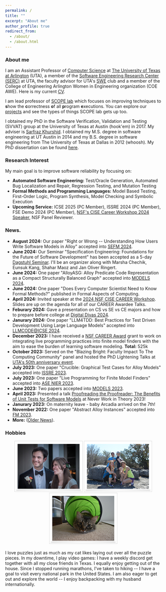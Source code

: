 ```yaml
---
permalink: /
title: ""
excerpt: "About me"
author_profile: true
redirect_from: 
  - /about/
  - /about.html
---
```


### <i class="fa fa-fw fa-cat" aria-hidden="true"></i> About me

I am an Assistant Professor of [Computer Science](https://www.uta.edu/academics/schools-colleges/engineering/academics/departments/cse) at [The University of Texas at Arlington](https://www.uta.edu/) (UTA), a member of the [Software Engineering Research Center (SERC)](https://se-research-center.uta.edu/) at UTA, the faculty advisor for UTA's [SWE](https://swe.org/) club and a member of the College of Engineering Arlington Women in Engineering organization (COE AWE). Here is my current [CV](/files/ASullivan_CV.pdf).

I am lead professor of [SCOPE lab](https://scopelabuta.github.io/) which focuses on improving techniques to **s**how the **c**orrectness **o**f all **p**rogram **e**xecutions.  You can explore our [projects](https://scopelabuta.github.io/projects/) and see the types of things SCOPE lab gets up too.

I obtained my PhD in the Software Verification, Validation and Testing (SVVAT) group at the University of Texas at Austin (hook'em) in 2017. My adviser is [Sarfraz Khurshid](https://users.ece.utexas.edu/~khurshid/). I obtained my M.S. degree in software engineering at UT Austin in 2014 and my B.S. degree in software engineering from The University of Texas at Dallas in 2012 (whoosh). My PhD dissertation can be found [here](files/dissertation.pdf). 

### <i class="fa fa-fw fa-lightbulb" aria-hidden="true"></i> Research Interest
My main goal is to improve software reliability by focusing on:
  * **Automated Software Engineering:** Test/Oracle Generation, Automated Bug Localization and Repair, Regression Testing, and
Mutation Testing
  * **Formal Methods and Programming Languages:** Model Based Testing, First-Order Logic, Program Synthesis, Model
Checking and Symbolic Execution
 * **Upcoming Service:** ICSE 2025 (PC Member), ISSRE 2024 (PC Member), FSE Demo 2024 (PC Member), [NSF's CISE Career Workshop 2024 Speaker](https://www.cnsr.ictas.vt.edu/NSF-CISE-CAREER-Workshop-24/index.html), NSF Panel Reviewer.
 
### <i class="fa fa-fw fa-exclamation-triangle" aria-hidden="true"></i> News.

* **August 2024:** Our paper "Right or Wrong -- Understanding How Users Write Software Models in Alloy" accepted into [SEFM 2024](https://sefm-conference.github.io/2024/). 
* **June 2024:** Our Seminar "Specification Engineering: Foundations for the Future of Software Development" has been accepted as a 5-day [Dagstuhl Seminar](https://www.dagstuhl.de/en/seminars/dagstuhl-seminars). I'll be an organizer along with Marsha Chechik, Eunsuk Kang, Shahar Maoz and Jan Oliver Ringert.
* **June 2024:** One paper "AlloyASG: Alloy Predicate Code Representation as a Compact Structurally Balanced Graph" accepted into [MODELS 2024](https://conf.researchr.org/home/models-2024).
* **June 2024:** One paper "Does Every Computer Scientist Need to Know Formal Methods?" published in Formal Aspects of Computing.
* **April 2024:** Invited speaker at the [2024 NSF CISE CAREER Workshop](https://www.cnsr.ictas.vt.edu/NSF-CISE-CAREER-Workshop-24/index.html). Slides are up on the agenda for all of our CAREER Awardee Talks.
* **Feburary 2024:** Gave a presentation on CS vs SE vs CE majors and how to prepare before college at [Digital Divas 2024](https://digital-divas.weebly.com/).
* **Janurary 2024:** One paper "LLM4TDD: Best Practices for Test Driven Development Using Large Language Models" accepted into [LLMCODE@ICSE 2024](https://llm4code.github.io/).
* **December 2023:** I have received a [NSF CAREER Award](https://www.nsf.gov/awardsearch/showAward?AWD_ID=2337667&HistoricalAwards=false) grant to work on integrating live programming practices into finite model finders with the aim to ease the burden of learning software modeling. **Total:** 525k
* **October 2023:** Served on the "Blazing Bright: Faculty Impact To The Computing Community" panel and hosted the PhD Lightening Talks at [UTA's 50th anniversary event](https://uta.engineering/computing50/).
* **July 2023:** One paper "Crucible: Graphical Test Cases for Alloy Models" accepted into [ISSRE 2023](https://issre.github.io/2023/).
* **July 2023:** One paper "Live Programming for Finite Model Finders" accepted into [ASE NIER 2023](https://conf.researchr.org/home/ase-2023).
* **June 2023:** Two papers accepted into [MODELS 2023](https://conf.researchr.org/home/models-2023).
* **April 2023:** Presented a talk [Proofreading the Proofreader: The Benefits of Unit Tests for Software Models](https://neverworkintheory.org/) at Never Work in Theory 2023! 
* **Janurary 2023:** On maternity leave - baby Arcadia arrived on the 7th!
* **November 2022:** One paper "Abstract Alloy Instances" accepted into [FM 2023](https://fm2023.isp.uni-luebeck.de/).
* **More:** ([Older News](https://allisonius.github.io/news/)).
  
<h3><i class="fa fa-fw fa-puzzle-piece" aria-hidden="true"></i> Hobbies</h3>
  
 <center><img src="images/a.png" alt=""> <img src="images/b.jpg" alt=""> <img src="images/c.JPG" alt=""></center>
  <br>
  I love puzzles just as much as my cat likes laying out over all the puzzle pieces. In my downtime, I play video games: I have a weekly discord get together with all my close friends in Texas. I equally enjoy getting out of the house. Since I stopped running marathons, I've taken to hiking -- I have a goal to visit every national park in the United States. I am also eager to get out and explore the world -- I enjoy backpacking with my husband internationally.
